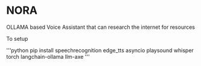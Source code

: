 # NORA
OLLAMA based Voice Assistant that can research the internet for resources

To setup

'''python
pip install speechrecognition edge_tts asyncio playsound whisper torch langchain-ollama llm-axe
'''
